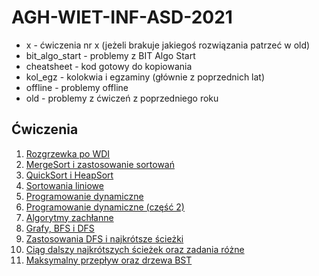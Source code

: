 # AGH-WIET-INF-ASD-2021
* x - ćwiczenia nr x (jeżeli brakuje jakiegoś rozwiązania patrzeć w old)
* bit_algo_start - problemy z BIT Algo Start
* cheatsheet - kod gotowy do kopiowania
* kol_egz - kolokwia i egzaminy (głównie z poprzednich lat)
* offline - problemy offline
* old - problemy z ćwiczeń z poprzedniego roku

## Ćwiczenia
1. [Rozgrzewka po WDI](https://github.com/proman3419/AGH-WIET-INF-ASD-2021/tree/master/1)
2. [MergeSort i zastosowanie sortowań](https://github.com/proman3419/AGH-WIET-INF-ASD-2021/tree/master/2)
3. [QuickSort i HeapSort](https://github.com/proman3419/AGH-WIET-INF-ASD-2021/tree/master/3)
4. [Sortowania liniowe](https://github.com/proman3419/AGH-WIET-INF-ASD-2021/tree/master/4)
5. [Programowanie dynamiczne](https://github.com/proman3419/AGH-WIET-INF-ASD-2021/tree/master/5)
6. [Programowanie dynamiczne (część 2)](https://github.com/proman3419/AGH-WIET-INF-ASD-2021/tree/master/6)
7. [Algorytmy zachłanne](https://github.com/proman3419/AGH-WIET-INF-ASD-2021/tree/master/7)
8. [Grafy, BFS i DFS](https://github.com/proman3419/AGH-WIET-INF-ASD-2021/tree/master/8)
9. [Zastosowania DFS i najkrótsze ścieżki](https://github.com/proman3419/AGH-WIET-INF-ASD-2021/tree/master/9)
10. [Ciąg dalszy najkrótszych ścieżek oraz zadania różne](https://github.com/proman3419/AGH-WIET-INF-ASD-2021/tree/master/10)
11. [Maksymalny przepływ oraz drzewa BST](https://github.com/proman3419/AGH-WIET-INF-ASD-2021/tree/master/11)
